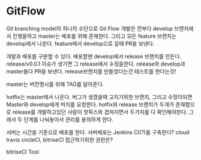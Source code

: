 # GitFlow

Git branching model의 하나의 수단으로 Git Flow
개발은 전부다 develop 브랜치에서 진행을하고 master는 배포를 위해 존재한다.
그리고 모든 feature 브랜치는 develop에서 나온다. feature에서 develop으로 갈때 PR을 보낸다.


개발과 배포를 구분할 수 있다. 
배포할땐 develop에서 release 브랜치를 만든다. release/v0.0.1 이슈가 생기면 그 release에서 수정을한다.
release와 develop과 master둘다 PR을 보낸다. release브랜치를 만들었다는건 테스트를 한다는것!

master는 버전명시를 위해 TAG를 달아준다.

hotfix는 master에서 나온다. 버그가 생겼을때 고치기위한 브랜치, 그리고 수정이되면 Master와 develop에게 머지를 요청한다.
hotfix와 release 브랜치가 두개가 존재함으로 release를 개발하고있던 사람이 핫픽스와 겹쳐지면서 두가지를 다 확인해야한다. 그래서 두 단계를 나눠놓아서 관리를 용의하게 한다.

서버는 시간을 기준으로 배포를 한다. 서버배포는 Jenkins CI(?)를 구축한다? cloud travis circleCI, bitriseCI 접근하기위한 권한은?

bitriseCI Tool